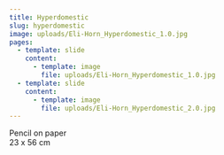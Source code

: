 ```yaml
---
title: Hyperdomestic
slug: hyperdomestic
image: uploads/Eli-Horn_Hyperdomestic_1.0.jpg
pages:
  - template: slide
    content:
      - template: image
        file: uploads/Eli-Horn_Hyperdomestic_1.0.jpg
  - template: slide
    content:
      - template: image
        file: uploads/Eli-Horn_Hyperdomestic_2.0.jpg
---
```


Pencil on paper  
23 x 56 cm
